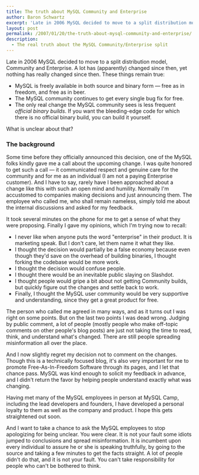 ```yaml
---
title: The truth about MySQL Community and Enterprise
author: Baron Schwartz
excerpt: 'Late in 2006 MySQL decided to move to a split distribution model, Community and Enterprise.  A lot has (apparently) changed since then, yet nothing has really changed since then.</p>'
layout: post
permalink: /2007/01/20/the-truth-about-mysql-community-and-enterprise/
description:
  - The real truth about the MySQL Community/Enterprise split
---
```

Late in 2006 MySQL decided to move to a split distribution model, Community and Enterprise. A lot has (apparently) changed since then, yet nothing has really changed since then. These things remain true:

*   MySQL is freely available in both source and binary form &#8212; free as in freedom, and free as in beer.
*   The MySQL community continues to get every single bug fix for free.
*   The only real change the MySQL community sees is less frequent *official binary builds*. If you want the bleeding-edge code for which there is no official binary build, you can build it yourself.

What is unclear about that?

### The background

Some time before they officially announced this decision, one of the MySQL folks kindly gave me a call about the upcoming change. I was quite honored to get such a call &#8212; it communicated respect and genuine care for the community and for me as an individual (I am not a paying Enterprise customer). And I have to say, rarely have I been approached about a change like this with such an open mind and humility. Normally I'm accustomed to companies making decisions and just announcing them. The employee who called me, who shall remain nameless, simply told me about the internal discussions and asked for my feedback.

It took several minutes on the phone for me to get a sense of what they were proposing. Finally I gave my opinions, which I'm trying now to recall:

*   I never like when anyone puts the word "enterprise" in their product. It is marketing speak. But I don't care, let them name it what they like.
*   I thought the decision would partially be a false economy because even though they'd save on the overhead of building binaries, I thought forking the codebase would be more work.
*   I thought the decision would confuse people.
*   I thought there would be an inevitable public slaying on Slashdot.
*   I thought people would gripe a bit about not getting Community builds, but quickly figure out the changes and settle back to work.
*   Finally, I thought the MySQL user community would be very supportive and understanding, since they get a great product for free.

The person who called me agreed in many ways, and as it turns out I was right on some points. But on the last two points I was dead wrong. Judging by public comment, a lot of people (mostly people who make off-topic comments on other people's blog posts) are just not taking the time to read, think, and understand what's changed. There are still people spreading misinformation all over the place.

And I now slightly regret my decision not to comment on the changes. Though this is a technically focused blog, it's also very important for me to promote Free-As-In-Freedom Software through its pages, and I let that chance pass. MySQL was kind enough to solicit my feedback in advance, and I didn't return the favor by helping people understand exactly what was changing.

Having met many of the MySQL employees in person at MySQL Camp, including the lead developers and founders, I have developed a personal loyalty to them as well as the company and product. I hope this gets straightened out soon.

And I want to take a chance to ask the MySQL employees to stop apologizing for being unclear. You were clear. It is not your fault some idiots jumped to conclusions and spread misinformation. It is incumbent upon every individual to assure he or she is speaking truthfully, by going to the source and taking a few minutes to get the facts straight. A lot of people didn't do that, and it is not your fault. You can't take responsibility for people who can't be bothered to think.
